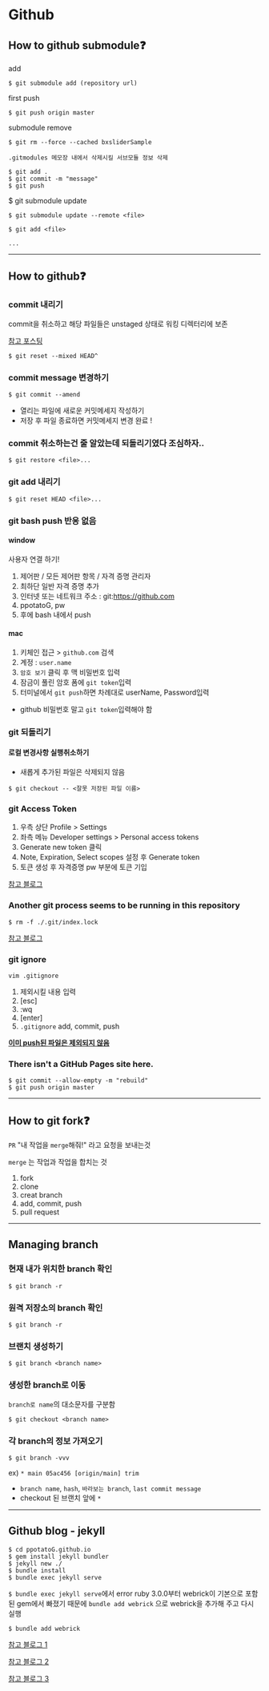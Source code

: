 # Github

## How to github submodule❓

add
``` 
$ git submodule add (repository url)
```

first push
``` 
$ git push origin master

```
submodule remove


```
$ git rm --force --cached bxsliderSample
```
```
.gitmodules 메모장 내에서 삭제시킬 서브모듈 정보 삭제
```
```
$ git add .
$ git commit -m "message"
$ git push
```

$ git submodule update
```
$ git submodule update --remote <file>

$ git add <file>

...

```
---

## How to github❓

### commit 내리기
commit을 취소하고 해당 파일들은 unstaged 상태로 워킹 디렉터리에 보존

[참고 포스팅](https://gmlwjd9405.github.io/2018/05/25/git-add-cancle.html)
```
$ git reset --mixed HEAD^ 
```

### commit message 변경하기
```
$ git commit --amend
```
- 열리는 파일에 새로운 커밋메세지 작성하기
- 저장 후 파일 종료하면 커밋메세지 변경 완료 !


### commit 취소하는건 줄 알았는데 되돌리기였다 조심하자..
```
$ git restore <file>...
```

### git add 내리기
```
$ git reset HEAD <file>...
```

### git bash push 반응 없음

#### window

사용자 연결 하기!
1.  제어판 / 모든 제어판 항목 / 자격 증명 관리자
2. 최하단 일반 자격 증명 추가
3. 인터넷 또는 네트워크 주소 : git:https://github.com
4. ppotatoG, pw
5. 후에 bash 내에서 push

#### mac

1. 키체인 접근 > `github.com` 검색
2. 계정 : `user.name`
3. `암호 보기` 클릭 후 맥 비밀번호 입력
4. 잠금이 풀린 암호 폼에 `git token`입력
5. 터미널에서 `git push`하면 차례대로 userName, Password입력
- github 비밀번호 말고 `git token`입력해야 함

### git 되돌리기

#### 로컬 변경사항 실행취소하기
- 새롭게 추가된 파일은 삭제되지 않음

```
$ git checkout -- <잘못 저장된 파일 이름>
```

### git Access Token

1. 우측 상단 Profile > Settings
2. 좌측 메뉴 Developer settings > Personal access tokens
3. Generate new token 클릭
4. Note, Expiration, Select scopes 설정 후 Generate token
5. 토큰 생성 후 자격증명 pw 부분에 토큰 기입

[참고 블로그](https://firstquarter.tistory.com/299#comment17037168)

### Another git process seems to be running in this repository 
```
$ rm -f ./.git/index.lock
```

[참고 블로그](https://goddaehee.tistory.com/220)

### git ignore
```
vim .gitignore
```

1. 제외시킬 내용 입력
2. [esc]
3. :wq
4. [enter]
5. `.gitignore` add, commit, push

**[이미 push된 파일은 제외되지 않음](https://helloinyong.tistory.com/125)**

### There isn't a GitHub Pages site here.

```
$ git commit --allow-empty -m "rebuild"
$ git push origin master
```

---

## How to git fork❓

`PR`  "내 작업을 `merge`해줘!" 라고 요청을 보내는것

`merge` 는 작업과 작업을 합치는 것

1. fork
2. clone
3. creat branch 
4. add, commit, push
5. pull request

---

## Managing branch

### 현재 내가 위치한 branch 확인
```
$ git branch -r
```

### 원격 저장소의 branch 확인
```
$ git branch -r
```

### 브랜치 생성하기
```
$ git branch <branch name>
```

### 생성한 branch로 이동
`branch로 name`의 대소문자를 구분함
```
$ git checkout <branch name>
```

### 각 branch의 정보 가져오기
```
$ git branch -vvv
```
ex) `* main 05ac456 [origin/main] trim`

- `branch name`, `hash`, `바라보는 branch`, `last commit message`
- checkout 된 브랜치 앞에 `*`

---

## Github blog - jekyll

```
$ cd ppotatoG.github.io
$ gem install jekyll bundler
$ jekyll new ./
$ bundle install
$ bundle exec jekyll serve
```
`$ bundle exec jekyll serve`에서 error
ruby 3.0.0부터 webrick이 기본으로 포함된 gem에서 빠졌기 때문에 `bundle add webrick` 으로 webrick을 추가해 주고 다시 실행

```
$ bundle add webrick
```

[참고 블로그 1](https://shryu8902.github.io/_posts/2018-06-22-jekyll-on-windows/)

[참고 블로그 2](https://jetalog.net/86)

[참고 블로그 3](https://junho85.pe.kr/1850)